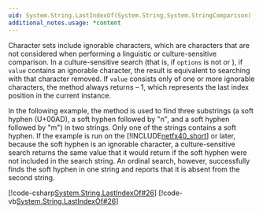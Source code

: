 ```yaml
---
uid: System.String.LastIndexOf(System.String,System.StringComparison)
additional_notes.usage: *content
---
```


<p>Character sets include ignorable characters, which are characters that are not considered when performing a linguistic or culture-sensitive comparison. In a culture-sensitive search (that is, if <code>options</code> is not <xref href="System.StringComparison.Ordinal"></xref> or <xref href="System.StringComparison.OrdinalIgnoreCase"></xref>), if <code>value</code> contains an ignorable character, the result is equivalent to searching with that character removed. If <code>value</code> consists only of one or more ignorable characters, the <xref href="System.String.LastIndexOf(System.String,System.StringComparison)"></xref> method always returns <xref href="System.String.Length"></xref> – 1, which represents the last index position in the current instance.  
  
 In the following example, the <xref href="System.String.LastIndexOf(System.String,System.StringComparison)"></xref> method is used to find three substrings (a soft hyphen (U+00AD), a soft hyphen followed by "n", and a soft hyphen followed by "m") in two strings. Only one of the strings contains a soft hyphen. If the example is run on the [!INCLUDE[netfx40_short](~/includes/netfx40-short-md.md)] or later, because the soft hyphen is an ignorable character, a culture-sensitive search returns the same value that it would return if the soft hyphen were not included in the search string. An ordinal search, however, successfully finds the soft hyphen in one string and reports that it is absent from the second string.  
  
 [!code-csharp[System.String.LastIndexOf#26](~/samples/snippets/csharp/VS_Snippets_CLR_System/system.String.LastIndexOf/cs/lastindexof26.cs#26)]
 [!code-vb[System.String.LastIndexOf#26](~/samples/snippets/visualbasic/VS_Snippets_CLR_System/system.String.LastIndexOf/vb/lastindexof26.vb#26)]</p>


